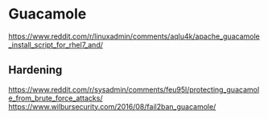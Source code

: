 # Guacamole
https://www.reddit.com/r/linuxadmin/comments/aqlu4k/apache_guacamole_install_script_for_rhel7_and/

## Hardening
https://www.reddit.com/r/sysadmin/comments/feu95l/protecting_guacamole_from_brute_force_attacks/
https://www.wilbursecurity.com/2016/08/fail2ban_guacamole/